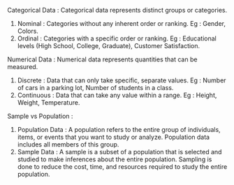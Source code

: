 Categorical Data : Categorical data represents distinct groups or categories. 
1. Nominal : Categories without any inherent order or ranking. Eg : Gender, Colors.
2. Ordinal : Categories with a specific order or ranking. Eg : Educational levels (High School, College, Graduate), Customer Satisfaction. 

Numerical Data : Numerical data represents quantities that can be measured.
1. Discrete : Data that can only take specific, separate values. Eg : Number of cars in a parking lot, Number of students in a class.
2. Continuous : Data that can take any value within a range. Eg : Height, Weight, Temperature.

Sample vs Population : 
1. Population Data : A population refers to the entire group of individuals, items, or events that you want to study or analyze. Population data includes all members of this group.
2. Sample Data : A sample is a subset of a population that is selected and studied to make inferences about the entire population. Sampling is done to reduce the cost, time, and resources required to study the entire population.